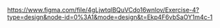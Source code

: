 https://www.figma.com/file/4gLjwtqlBQuVCdo16wnlov/Exercise-4?type=design&node-id=0%3A1&mode=design&t=Ekp4F6vbSaOY1m4c-1